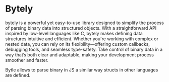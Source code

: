 # Bytely

bytely is a powerful yet easy-to-use library designed to simplify the process of parsing binary data into structured objects. With a straightforward API inspired by low-level languages like C, bytely makes defining data structures intuitive and efficient. Whether you're working with complex or nested data, you can rely on its flexibility—offering custom callbacks, debugging tools, and seamless type-safety. Take control of binary data in a way that’s both clear and adaptable, making your development process smoother and faster.

Bytle allows to parse binary in JS a similar way structs in other languages are defined.
